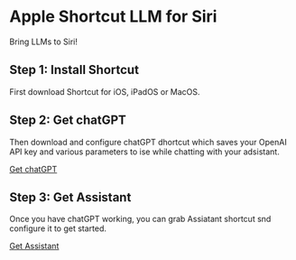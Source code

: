 # Apple Shortcut LLM for Siri
Bring LLMs to Siri!


## Step 1: Install Shortcut
First download Shortcut for iOS, iPadOS or MacOS.

## Step 2: Get chatGPT
Then download and configure chatGPT dhortcut which saves your OpenAI API key and various parameters to ise while chatting with your adsistant.

[Get chatGPT](https://www.icloud.com/shortcuts/c25ff03b933648e3b0fa9473093b14d1)

## Step 3: Get Assistant
Once you have chatGPT working, you can grab Assiatant shortcut snd configure it to get started.

[Get Assistant](https://www.icloud.com/shortcuts/0f7c087994e14c019195c7d60088f9a2)
